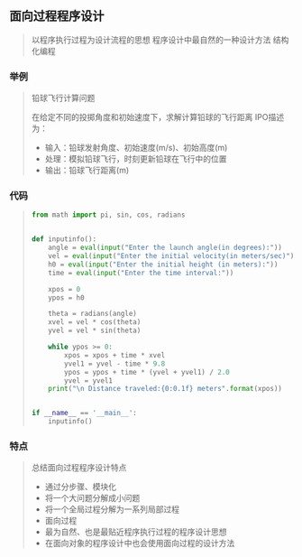 ## 面向过程程序设计

> 以程序执行过程为设计流程的思想
> 程序设计中最自然的一种设计方法
> 结构化编程

### 举例

> 铅球飞行计算问题
>
> 在给定不同的投掷角度和初始速度下，求解计算铅球的飞行距离
> IPO描述为：
>
> * 输入：铅球发射角度、初始速度(m/s)、初始高度(m)
> * 处理：模拟铅球飞行，时刻更新铅球在飞行中的位置
> * 输出：铅球飞行距离(m)

### 代码

> ```python
> from math import pi, sin, cos, radians
>
>
> def inputinfo():
>     angle = eval(input("Enter the launch angle(in degrees):"))
>     vel = eval(input("Enter the initial velocity(in meters/sec)"))
>     h0 = eval(input("Enter the initial height (in meters):"))
>     time = eval(input("Enter the time interval:"))
>
>     xpos = 0
>     ypos = h0
>
>     theta = radians(angle)
>     xvel = vel * cos(theta)
>     yvel = vel * sin(theta)
>
>     while ypos >= 0:
>         xpos = xpos + time * xvel
>         yvel1 = yvel - time * 9.8
>         ypos = ypos + time * (yvel + yvel1) / 2.0
>         yvel = yvel1
>     print("\n Distance traveled:{0:0.1f} meters".format(xpos))
>
>
> if __name__ == '__main__':
>     inputinfo()
> ```

### 特点

> 总结面向过程程序设计特点
>
> - 通过分步骤、模块化
> - 将一个大问题分解成小问题
> - 将一个全局过程分解为一系列局部过程
> - 面向过程
> - 最为自然、也是最贴近程序执行过程的程序设计思想
> - 在面向对象的程序设计中也会使用面向过程的设计方法

